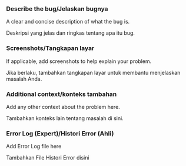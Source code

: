 ### Describe the bug/Jelaskan bugnya
A clear and concise description of what the bug is.

Deskripsi yang jelas dan ringkas tentang apa itu bug.


### Screenshots/Tangkapan layar
If applicable, add screenshots to help explain your problem.

Jika berlaku, tambahkan tangkapan layar untuk membantu menjelaskan masalah Anda.

### Additional context/konteks tambahan
Add any other context about the problem here.

Tambahkan konteks lain tentang masalah di sini.

### Error Log (Expert)/Histori Error (Ahli)
Add Error Log file here

Tambahkan File Histori Error disini

